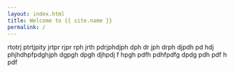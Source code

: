 ```yaml
---
layout: index.html
title: Welcome to {{ site.name }}
permalink: /
---
```

rtotrj ptrtjpity jrtpr rjpr rph jrth pdrjphdjph dph dr jph drph djpdh pd hdj phjhdhpfpdghjph dgpgh dpgh djhpdj f hpgh pdfh pdhfpdfg dpdg pdh pdf h  pdf